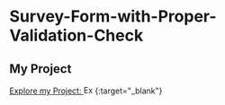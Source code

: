 # Survey-Form-with-Proper-Validation-Check
## My Project


[Explore my Project: <img src="https://cdn-icons-png.flaticon.com/512/1356/1356479.png" width="20" height="15" alt="Explore" target>](https://sk-badsha.github.io/Survey-Form-with-Proper-Validation-Check/){:target="_blank"}

